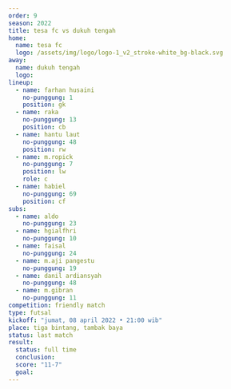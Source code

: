 ```yaml
---
order: 9
season: 2022
title: tesa fc vs dukuh tengah
home:
  name: tesa fc
  logo: /assets/img/logo/logo-1_v2_stroke-white_bg-black.svg
away:
  name: dukuh tengah
  logo:
lineup:
  - name: farhan husaini
    no-punggung: 1
    position: gk
  - name: raka
    no-punggung: 13
    position: cb
  - name: hantu laut
    no-punggung: 48
    position: rw
  - name: m.ropick
    no-punggung: 7
    position: lw
    role: c
  - name: habiel
    no-punggung: 69
    position: cf
subs:
  - name: aldo
    no-punggung: 23
  - name: hgialfhri
    no-punggung: 10
  - name: faisal
    no-punggung: 24
  - name: m.aji pangestu
    no-punggung: 19
  - name: danil ardiansyah
    no-punggung: 48
  - name: m.gibran
    no-punggung: 11
competition: friendly match
type: futsal
kickoff: "jumat, 08 april 2022 • 21:00 wib"
place: tiga bintang, tambak baya
status: last match
result:
  status: full time
  conclusion: 
  score: "11-7"
  goal: 
---
```

